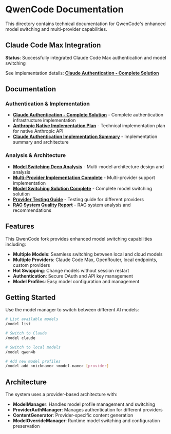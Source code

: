 # QwenCode Documentation

This directory contains technical documentation for QwenCode's enhanced model switching and multi-provider capabilities.

## Claude Code Max Integration

**Status**: Successfully integrated Claude Code Max authentication and model switching

See implementation details: **[Claude Authentication - Complete Solution](CLAUDE-AUTHENTICATION-COMPLETE-SOLUTION.md)**

## Documentation

### Authentication & Implementation
- **[Claude Authentication - Complete Solution](CLAUDE-AUTHENTICATION-COMPLETE-SOLUTION.md)** - Complete authentication infrastructure implementation
- **[Anthropic Native Implementation Plan](ANTHROPIC-NATIVE-IMPLEMENTATION-PLAN.md)** - Technical implementation plan for native Anthropic API
- **[Claude Authentication Implementation Summary](CLAUDE-AUTHENTICATION-IMPLEMENTATION-SUMMARY.md)** - Implementation summary and architecture

### Analysis & Architecture
- **[Model Switching Deep Analysis](./Model-Switching-Deep-Analysis.md)** - Multi-model architecture design and analysis
- **[Multi-Provider Implementation Complete](./MULTI-PROVIDER-IMPLEMENTATION-COMPLETE.md)** - Multi-provider support implementation
- **[Model Switching Solution Complete](./MODEL-SWITCHING-SOLUTION-COMPLETE.md)** - Complete model switching solution
- **[Provider Testing Guide](./PROVIDER-TESTING-GUIDE.md)** - Testing guide for different providers
- **[RAG System Quality Report](./RAG-System-Quality-Report.md)** - RAG system analysis and recommendations

## Features

This QwenCode fork provides enhanced model switching capabilities including:

- **Multiple Models**: Seamless switching between local and cloud models
- **Multiple Providers**: Claude Code Max, OpenRouter, local endpoints, custom providers
- **Hot Swapping**: Change models without session restart
- **Authentication**: Secure OAuth and API key management
- **Model Profiles**: Easy model configuration and management

## Getting Started

Use the model manager to switch between different AI models:

```bash
# List available models
/model list

# Switch to Claude
/model claude  

# Switch to local models
/model qwen4b

# Add new model profiles
/model add <nickname> <model-name> [provider]
```

## Architecture

The system uses a provider-based architecture with:
- **ModelManager**: Handles model profile management and switching
- **ProviderAuthManager**: Manages authentication for different providers  
- **ContentGenerator**: Provider-specific content generation
- **ModelOverrideManager**: Runtime model switching and configuration preservation